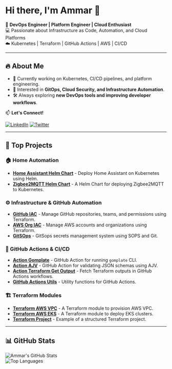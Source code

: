 # Hi there, I'm Ammar 👋

🚀 **DevOps Engineer | Platform Engineer | Cloud Enthusiast**  
💻 Passionate about Infrastructure as Code, Automation, and Cloud Platforms  
☁️ Kubernetes | Terraform | GitHub Actions | AWS | CI/CD  

---

## 🔥 About Me
    
- 🌱 Currently working on Kubernetes, CI/CD pipelines, and platform engineering.
- 📌 Interested in **GitOps, Cloud Security, and Infrastructure Automation**.
- 🛠️ Always exploring **new DevOps tools and improving developer workflows**.

📫 **Let's Connect!**  

[![LinkedIn](https://img.shields.io/badge/LinkedIn-0A66C2?style=flat&logo=linkedin&logoColor=white)](https://www.linkedin.com/in/ammarlakis/) [![Twitter](https://img.shields.io/badge/Twitter-1DA1F2?style=flat&logo=twitter&logoColor=white)](https://twitter.com/ammarlakis)

---

## 🚀 Top Projects

### 🏠 Home Automation
- **[Home Assistant Helm Chart](https://github.com/ammarlakis/home-assistant-chart)** - Deploy Home Assistant on Kubernetes using Helm.
- **[Zigbee2MQTT Helm Chart](https://github.com/ammarlakis/zigbee2mqtt-chart)** - A Helm Chart for deploying Zigbee2MQTT to Kubernetes.

### ⚙️ Infrastructure & GitHub Automation
- **[GitHub IAC](https://github.com/ammarlakis/github-iac)** - Manage GitHub repositories, teams, and permissions using Terraform.
- **[AWS Org IAC](https://github.com/ammarlakis/aws-org-iac)** - Manage AWS accounts and organizations using Terraform.
- **[GitSOps](https://github.com/ammarlakis/gitsops)** - GitSops secrets management system using SOPS and Git.

### 🔧 GitHub Actions & CI/CD
- **[Action Gomplate](https://github.com/ammarlakis/action-gomplate)** - GitHub Action for running `gomplate` CLI.
- **[Action AJV](https://github.com/ammarlakis/action-ajv)** - GitHub Action for validating JSON schemas using AJV.
- **[Action Terraform Get Output](https://github.com/ammarlakis/action-terraform-get-output)** - Fetch Terraform outputs in GitHub Actions workflows.
- **[GitHub Actions Utils](https://github.com/ammarlakis/github-actions-utils)** - Utility functions for GitHub Actions.

### 🏗️ Terraform Modules
- **[Terraform AWS VPC](https://github.com/ammarlakis/terraform-aws-vpc)** - A Terraform module to provision AWS VPC.
- **[Terraform AWS EKS](https://github.com/ammarlakis/terraform-aws-eks)** - A Terraform module to deploy EKS clusters.
- **[Terraform Project](https://github.com/ammarlakis/terraform-project)** - Example of a structured Terraform project.

---

## 📊 GitHub Stats

![Ammar's GitHub Stats](https://github-readme-stats.vercel.app/api?username=ammarlakis&show_icons=true&theme=radical)  
![Top Languages](https://github-readme-stats.vercel.app/api/top-langs/?username=ammarlakis&layout=compact&theme=radical)  
